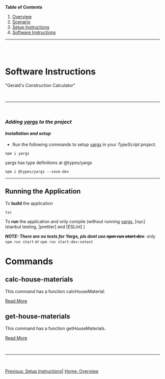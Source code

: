 **Table of Contents**
  1. [Overview](./readme.md)
  2. [Scenario](./scenario.md)
  3. [Setup Instructions](./setup-instructions.md)
  4. [Software Instructions](./software-instructions.md)


---
<br/>
<br/>

# Software Instructions

"Gerald's Construction Calculator"

<br/>

--- 

<br/>

### *Adding [yargs] to the project*

#### *_Installation and setup_*

* Run the following commands to setup [yargs] in your *TypeScript project*.

```
npm i yargs

```
yargs has type definitions at @types/yargs
```
npm i @types/yargs --save-dev
```

---


## Running the Application


To **build** the application
```
tsc
```
To **run** the application and only compile (without running [yargs], [nyc] istanbul testing, [prettier] and  [ESLint] ) 

**_NOTE: There are no tests for Yargs, pls dont use  ~~npm run start:dev~~_**. only `npm run start` or `npm run start:dev:notest`


# Commands

## calc-house-materials
This command has a function calcHouseMaterial.

[Read More](./readme_commands/calc-house-materials.md)

## get-house-materials
This command has a function getHouseMaterials.

[Read More](./readme_commands/get-house-materials.md)

<br/>

--- 

<br/>

[Previous: Setup Instructions](./setup-instructions.md)| [Home: Overview](./readme.md) 


[yargs]: https://www.npmjs.com/package/yargs